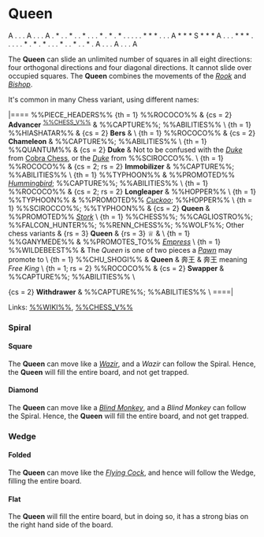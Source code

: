 # Queen

<div class = "movement">
A . . . A . . . A
. * . . * . . * .
. . * . * . * . .
. . . * * * . . .
A * * * S * * * A
. . . * * * . . .
. . * . * . * . .
. * . . * . . * .
A . . . A . . . A
</div>

The **Queen** can slide an unlimited number of squares in all eight 
directions: four orthogonal directions and four diagonal directions.
It cannot slide over occupied squares. The **Queen** combines the
movements of the [*Rook*](rook.html) and [*Bishop*](bishop.html).

It's common in many Chess variant, using different names:

|====
%%PIECE_HEADERS%%
  {th = 1}  %%ROCOCO%%
& {cs = 2}  **Advancer** <sup>[%%CHESS_V%%](#piece:advancer)</sup>
&           %%CAPTURE%%; %%ABILITIES%% \\
  {th = 1}  %%HIASHATAR%%
& {cs = 2}  **Bers**
&           \\
  {th = 1}  %%ROCOCO%%
& {cs = 2}  **Chameleon**
&           %%CAPTURE%%; %%ABILITIES%% \\
  {th = 1}  %%QUANTUM%%
& {cs = 2}  **Duke**
&           Not to be confused with the [*Duke*](centaur.html?piece=duke_cobra)
            from [Cobra Chess](#chess-v:large.dir/cobra.html),
            or the [*Duke*](duke.html) from %%SCIROCCO%%. \\
  {th = 1}  %%ROCOCO%%
& {cs = 2; rs = 2}  **Immobilizer**
&           %%CAPTURE%%; %%ABILITIES%% \\
  {th = 1}  %%TYPHOON%%
&           %%PROMOTED%% [*Hummingbird*](hummingbird.html);
            %%CAPTURE%%; %%ABILITIES%% \\
  {th = 1}  %%ROCOCO%%
& {cs = 2; rs = 2}
            **Longleaper**
&           %%HOPPER%% \\
  {th = 1}  %%TYPHOON%%
&           %%PROMOTED%% [*Cuckoo*](cuckoo.html); %%HOPPER%% \\
  {th = 1}  %%SCIROCCO%%; %%TYPHOON%%
& {cs = 2}  **Queen**
&           %%PROMOTED%% [*Stork*](alfil.html?piece=stork) \\
  {th = 1}  %%CHESS%%; %%CAGLIOSTRO%%; %%FALCON_HUNTER%%; %%RENN_CHESS%%;
            %%WOLF%%; Other chess variants
& {rs = 3}  **Queen** & {rs = 3} &#x2655;
&           \\
  {th = 1}  %%GANYMEDE%%
&           %%PROMOTES_TO%% [*Empress*](amazon.html?piece=empress) \\
  {th = 1}  %%WILDEBEEST%%
&           The *Queen* is one of two pieces a [*Pawn*](pawn.html)
            may promote to \\
  {th = 1}  %%CHU_SHOGI%%
&           **Queen** & &#x5954;&#x738B;
&           &#x5954;&#x738B; meaning *Free King* \\
  {th = 1; rs = 2}
            %%ROCOCO%%
& {cs = 2}  **Swapper**
&           %%CAPTURE%%; %%ABILITIES%% \\

  {cs = 2}  **Withdrawer**
&           %%CAPTURE%%; %%ABILITIES%% \\
====|
      
Links: [%%WIKI%%](#wiki:Queen_(chess)),
       [%%CHESS_V%%](#piece:queen)

### Spiral

#### Square

The **Queen** can move like a [*Wazir*](wazir.html), and a *Wazir* 
can follow the Spiral. Hence, the **Queen** will fill the entire board,
and not get trapped.

#### Diamond

The **Queen** can move like a [*Blind Monkey*](blind_monkey.html),
and a *Blind Monkey* can follow the Spiral. Hence, the **Queen**
will fill the entire board, and not get trapped.

### Wedge

#### Folded

The **Queen** can move like the [*Flying Cock*](flying_cock.html), and
hence will follow the Wedge, filling the entire board.

#### Flat

The **Queen** will fill the entire board, but in doing so, it has a 
strong bias on the right hand side of the board. 
